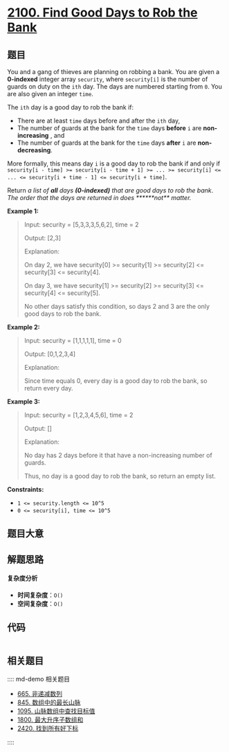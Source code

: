 # [2100. Find Good Days to Rob the Bank](https://leetcode.com/problems/find-good-days-to-rob-the-bank/)

## 题目

You and a gang of thieves are planning on robbing a bank. You are given a
**0-indexed** integer array `security`, where `security[i]` is the number of
guards on duty on the `ith` day. The days are numbered starting from `0`. You
are also given an integer `time`.

The `ith` day is a good day to rob the bank if:

- There are at least `time` days before and after the `ith` day,
- The number of guards at the bank for the `time` days **before** `i` are **non-increasing** , and
- The number of guards at the bank for the `time` days **after** `i` are **non-decreasing**.

More formally, this means day `i` is a good day to rob the bank if and only if
`security[i - time] >= security[i - time + 1] >= ... >= security[i] <= ... <=
security[i + time - 1] <= security[i + time]`.

Return _a list of **all** days **(0-indexed)** that are good days to rob the
bank_. _The order that the days are returned in does **\*\***not\*\* matter._

**Example 1:**

> Input: security = [5,3,3,3,5,6,2], time = 2
>
> Output: [2,3]
>
> Explanation:
>
> On day 2, we have security[0] >= security[1] >= security[2] <= security[3] <= security[4].
>
> On day 3, we have security[1] >= security[2] >= security[3] <= security[4] <= security[5].
>
> No other days satisfy this condition, so days 2 and 3 are the only good days to rob the bank.

**Example 2:**

> Input: security = [1,1,1,1,1], time = 0
>
> Output: [0,1,2,3,4]
>
> Explanation:
>
> Since time equals 0, every day is a good day to rob the bank, so return every day.

**Example 3:**

> Input: security = [1,2,3,4,5,6], time = 2
>
> Output: []
>
> Explanation:
>
> No day has 2 days before it that have a non-increasing number of guards.
>
> Thus, no day is a good day to rob the bank, so return an empty list.

**Constraints:**

- `1 <= security.length <= 10^5`
- `0 <= security[i], time <= 10^5`

## 题目大意

## 解题思路

#### 复杂度分析

- **时间复杂度**：`O()`
- **空间复杂度**：`O()`

## 代码

```javascript

```

## 相关题目

:::: md-demo 相关题目

- [665. 非递减数列](https://leetcode.com/problems/non-decreasing-array)
- [845. 数组中的最长山脉](https://leetcode.com/problems/longest-mountain-in-array)
- [1095. 山脉数组中查找目标值](https://leetcode.com/problems/find-in-mountain-array)
- [1800. 最大升序子数组和](https://leetcode.com/problems/maximum-ascending-subarray-sum)
- [2420. 找到所有好下标](https://leetcode.com/problems/find-all-good-indices)

::::

